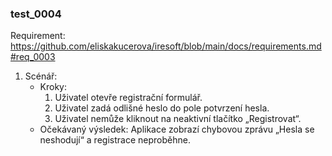 ### test_0004

Requirement: https://github.com/eliskakucerova/iresoft/blob/main/docs/requirements.md#req_0003

1. Scénář:
    - Kroky:
        1. Uživatel otevře registrační formulář.
        2. Uživatel zadá odlišné heslo do pole potvrzení hesla.
        3. Uživatel nemůže kliknout na neaktivní tlačítko „Registrovat“.
    - Očekávaný výsledek: Aplikace zobrazí chybovou zprávu „Hesla se neshodují“ a registrace neproběhne.